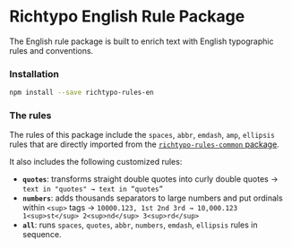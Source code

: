 # Richtypo English Rule Package

The English rule package is built to enrich text with English typographic rules and conventions.

### Installation

```bash
npm install --save richtypo-rules-en
```

### The rules

The rules of this package include the `spaces`, `abbr`, `emdash`, `amp`, `ellipsis` rules that are directly imported from the [`richtypo-rules-common` package](https://github.com/sapegin/richtypo.js/packages/richtypo-rules-common).

It also includes the following customized rules:

- **`quotes`**: transforms straight double quotes into curly double quotes → `text in "quotes" → text in “quotes”`
- **`numbers`**: adds thousands separators to large numbers and put ordinals within `<sup>` tags → `10000.123, 1st 2nd 3rd → 10,000.123 1<sup>st</sup> 2<sup>nd</sup> 3<sup>rd</sup>`
- **`all`**: runs `spaces`, `quotes`, `abbr`, `numbers`, `emdash`, `ellipsis` rules in sequence.
